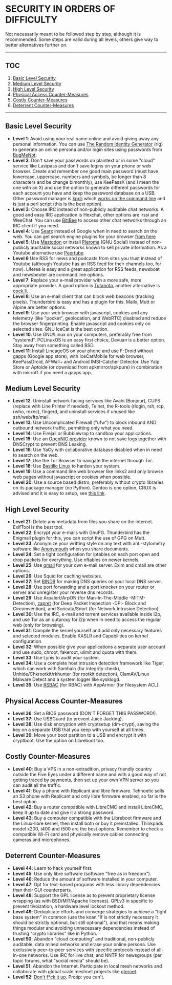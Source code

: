 # SECURITY IN ORDERS OF DIFFICULTY

Not necessarily meant to be followed step by step, although it is recommended. Some steps are valid during all levels, others give way to better alternatives further on.

---
## TOC
1. [Basic Level Security](#basic-level-security)  
2. [Medium Level Security](#medium-level-security)  
3. [High Level Security](#high-level-security)  
4. [Physical Access Counter-Measures](#physical-access-counter-measures)  
5. [Costly Counter-Measures](#costly-counter-measures)  
6. [Deterrent Counter-Measures](#deterrent-counter-measures)  

---

## Basic Level Security
* __Level 1__: Avoid using your real name online and avoid giving away any personal information. You can use [The Random Identity Generator](http://rig.sourceforge.net/) (rig) to generate an online persona and/or login sites using passwords from [BugMeNot](http://bugmenot.com).
* __Level 2__: Don't save your passwords on plaintext or in some "cloud" service like Lastpass and don't save logins on your phone or web browser. Create and remember one good main password (must have lowercase, uppercase, numbers and symbols, be longer than 8 characters and be change bimonthly), use KeePassX (and I mean the one with an X) and use the option to generate different passwords for each account you have and keep the password database on a USB. Other password manager is [kpcli](https://github.com/alecsammon/kpcli) which [works on the command line](https://www.youtube.com/watch?v=M448GtFa5Xs) and is just a perl script (this is the best option).
* __Level 3__: Choose IRC instead of non-publicly auditable chat networks. A good and easy IRC application is Hexchat, other options are irssi and WeeChat. You can use [BitlBee](https://wiki.bitlbee.org/) to access other chat networks through an IRC client if you need.
* __Level 4__: Use [Searx](https://github.com/asciimoo/searx/wiki/Searx-instances) instead of Google when in need to search on the web. You can get search engine plugins for your browser [from here](https://mycroftproject.com/search-engines.html?name=searx)
* __Level 5__: Use [Mastodon](https://joinmastodon.org/) or install [Pleroma](https://github.com/wimvanderbauwhede/limited-systems/wiki/Mastodon-and-Pleroma-on-the-Raspberry-Pi-3) (GNU Social) instead of non-publicly auditable social networks known to sell private information. As a Youtube alternative use [Peertube](https://instances.joinpeertube.org/instances).
* __Level 6__ Use RSS for news and podcasts from sites you trust instead of Youtube (although Youtube has an RSS feed for their channels too, for now). Liferea is easy and a great application for RSS feeds, newsboat and newsbeuter are command line options.
* __Level 7__: Replace your e-mail provider with a more safe, more appropriate provider. A good option is [Tutanota](https://tutanota.com/), another alternative is [cock.li](https://cock.li/).
* __Level 8__: Use an e-mail client that can block web beacons (tracking pixels). Thunderbird is easy and has a plugin for this. Mailx, Mutt or Alpine are better options.
* __Level 9__: Use your web browser with javascript, cookies and any telemetry (like "pocket", geolocation, and WebRTC) disabled and reduce the browser fingerprinting. Enable javascript and cookies only on selected sites. GNU IceCat is the best option.
* __Level 10__: Use GNU/Linux on your computers, preferably free from "systemd". PCLinuxOS is an easy first choice, Devuan is a better option. Stay away from something called BSD.
* __Level 11__: Install LineageOS on your phone and use F-Droid without gapps (Google app store), with IceCatMobile for web browser, KeePassDroid, AFWall+ and Android IMSI-Catcher Detector. Use Yalp Store or Aptoide (or download from apkmirror/apkpure) in combination with microG if you need a gapps app.

## Medium Level Security
* __Level 12__: Uninstall network facing services like Avahi (Bonjour), CUPS (replace with Line Printer if needed), Telnet, the R-tools (rlogin, rsh, rcp, rwho, rexec), fingerd, and uninstall services if unused like ssh/web/ftp/mail.
* __Level 13__: Use Uncomplicated Firewall ("ufw") to block inbound AND outbound network traffic, permitting only what you need.
* __Level 14__: Use Firejail or Bubblewrap to sandbox your applications.
* __Level 15__: Use an [OpenNIC provider](https://servers.opennicproject.org/) known to not save logs together with DNSCrypt to prevent DNS Leaking.
* __Level 16__: Use YaCy with collaborative database disabled when in need to search on the web.
* __Level 17__: Use the Tor Browser to navigate the internet through Tor.
* __Level 18__: Use [Bastille Linux](http://bastille-linux.sourceforge.net/source.htm) to harden your system.
* __Level 19__: Use a command line web browser like links2 and only browse web pages without javascript or cookies when possible.
* __Level 20__: Use a source based distro, preferably without crypto libraries on its package manager (no Python). Gentoo is one option, CRUX is advised and it is easy to setup, see [this link](https://github.com/mayfrost/guides/blob/master/INITIATION.md).

## High Level Security
* __Level 21__: Delete any metadata from files you share on the internet. ExifTool is the best tool.
* __Level 22__: Encrypt your e-mails with GnuPG. Thunderbird has the Enigmail plugin for this, you can script the use of GPG on Mutt.
* __Level 23__: Anonymize your writting style on any text with anti-stylometry software like [Anonymouth](https://github.com/psal/anonymouth) when you share documents.
* __Level 24__: Set a tight configuration for iptables on each port open and drop packets for everything. Use nftables on newer kernels.
* __Level 25__: Use [qmail](https://www.schneier.com/blog/archives/2007/11/thoughts_on_the.html) for your own e-mail server. Exim and cmail are other options.
* __Level 26__: Use Squid for caching websites.
* __Level 27__: Set [BIND9](https://unix.stackexchange.com/questions/270716/configure-bind-as-forwarder-only-no-root-hints-encrypted-rpz-blacklist-wh/270796#270796) for making DNS queries on your local DNS server.
* __Level 28__: Use port forwarding and a port knocker on your router or server and unregister your reverse dns records.
* __Level 29__: Use Arpalert/ArpON (for Man-In-The-Middle -MITM- Detection), [zapret](https://github.com/bol-van/zapret) (for Deep Packet Inspection -DPI- Block and Circumvention), and Suricata/Snort (for Network Intrusion Detection).
* __Level 30__: Use the IRC, e-mail and torrent services available inside i2p, and use Tor as an outproxy for i2p when in need to access the regular web (only for browsing).
* __Level 31__: Compile the kernel yourself and add only necessary features and selected modules. Enable KASLR and Capabilities on kernel configuration.
* __Level 32__: When possible give your applications a separate user account and use sudo, chroot, fakeroot, ulimit and quota with them.
* __Level 33__: Use Lynis to audit your system.
* __Level 34__: Use a complete host intrusion detection framework like Tiger, which can work with Samhain (for integrity check), Unhide/Chkrootkit/rkhunter (for rootkit detection), ClamAV/Linux Malware Detect and a system logger like sysklogd.
* __Level 35__: Use [RSBAC](https://www.rsbac.org/) (for RBAC) with AppArmor (for filesystem ACL).

## Physical Access Counter-Measures
* __Level 36__: Set a BIOS password (DON'T FORGET THIS PASSWORD!).
* __Level 37__: Use USBGuard (to prevent Juice Jacking).
* __Level 38__: Use disk encryption with cryptsetup (dm-crypt), saving the key on a separate USB that you keep with yourself at all times.
* __Level 39__: Move your boot partition to a USB and encrypt it with cryptboot. Use the option on Libreboot too.

## Costly Counter-Measures
* __Level 40__: Buy a VPS in a non-extradition, privacy friendly country outside the Five Eyes under a different name and with a good way of not getting traced by payments, then set up your own VPN server so you can audit all the traffic.
* __Level 41__: Buy a phone with Replicant and libre firmware. Tehnoetic sells an S3 phone with Replicant and only libre firmware enabled, so far is the best option.
* __Level 42__: Buy a router compatible with LibreCMC and install LibreCMC, keep it up to date and give it a strong password.
* __Level 43__: Buy a computer compatible with the Libreboot firmware and the Linux-libre kernel, then install both or buy it preinstalled. Thinkpads model x200, t400 and t500 are the best options. Remember to check a compatible Wi-Fi card and physically remove cables connecting cameras and microphones.

## Deterrent Counter-Measures
* __Level 44__: Learn to hack yourself first.
* __Level 45__: Use only libre software (software "free as in freedom").
* __Level 46__: Reduce the amount of software installed in your computer.
* __Level 47__: Opt for text-based programs with less library dependencies than their GUI counterparts.
* __Level 48__: Support the GPL license as to prevent proprietary license wrapping (as with BSD/MIT/Apache licenses). GPLv3 in specific to prevent tivoization, a hardware level lockout method.
* __Level 49__: Deduplicate efforts and converge strategies to achieve a "tight base system" in common (use the koan "if is not strictly necessary it should be strictly optional, but still optional"), and that means making things modular and avoiding unnecessary dependencies instead of trusting "crypto libraries" like in Python.
* __Level 50__: Abandon "cloud computing" and traditional, non-publicly auditable, data mined networks and erase your online persona. Use exclusively peer-to-peer services with specific protocols instead of all-in-one networks. Use IRC for live chat, and NNTP for newsgroups (per topic forums, what "social media" should be).
* __Level 51__: Abandon the Internet. Participate in local mesh networks and collaborate with global scale meshnet projects like [gternet](https://mesh.gentoo.today/wiki/Main_Page).
* __Level 52__: [Don't f\*ck it up](https://www.youtube.com/watch?v=J1q4Ir2J8P8). Protip: you can't.
